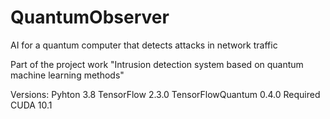 # QuantumObserver
AI for a quantum computer that detects attacks in network traffic

Part of the project work "Intrusion detection system based on quantum machine learning methods"

Versions:
Pyhton 3.8
TensorFlow 2.3.0
TensorFlowQuantum 0.4.0
Required CUDA 10.1
